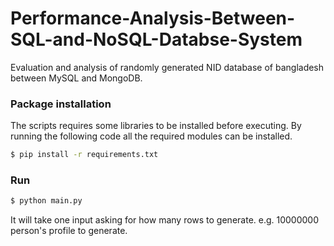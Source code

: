 # Performance-Analysis-Between-SQL-and-NoSQL-Databse-System
Evaluation and analysis of randomly generated NID database of bangladesh between MySQL and MongoDB.

### Package installation
The scripts requires some libraries to be installed before executing. By running the following code all the required modules can be installed.
```sh
$ pip install -r requirements.txt
```

### Run
```sh
$ python main.py
```

It will take one input asking for how many rows to generate. e.g. 10000000 person's profile to generate.
